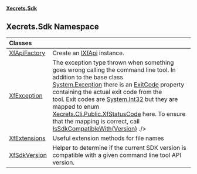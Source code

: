 #### [Xecrets.Sdk](index.md 'index')

## Xecrets.Sdk Namespace

| Classes | |
| :--- | :--- |
| [XfApiFactory](Xecrets.Sdk.XfApiFactory.md 'Xecrets.Sdk.XfApiFactory') | Create an [IXfApi](Xecrets.Sdk.Abstractions.md#Xecrets.Sdk.Abstractions.IXfApi 'Xecrets.Sdk.Abstractions.IXfApi') instance. |
| [XfException](Xecrets.Sdk.XfException.md 'Xecrets.Sdk.XfException') | The exception type thrown when something goes wrong calling the command line tool. In addition to the base class<br/>[System.Exception](https://docs.microsoft.com/en-us/dotnet/api/System.Exception 'System.Exception') there is an [ExitCode](Xecrets.Sdk.XfException.md#Xecrets.Sdk.XfException.ExitCode 'Xecrets.Sdk.XfException.ExitCode') property containing the actual exit code from the<br/>tool. Exit codes are [System.Int32](https://docs.microsoft.com/en-us/dotnet/api/System.Int32 'System.Int32') but they are mapped to enum [Xecrets.Cli.Public.XfStatusCode](https://docs.microsoft.com/en-us/dotnet/api/Xecrets.Cli.Public.XfStatusCode 'Xecrets.Cli.Public.XfStatusCode') here. To ensure<br/>that the mapping is correct, call [IsSdkCompatibleWith(Version)](Xecrets.Sdk.Abstractions.md#Xecrets.Sdk.Abstractions.IXfApi.IsSdkCompatibleWith(System.Version) 'Xecrets.Sdk.Abstractions.IXfApi.IsSdkCompatibleWith(System.Version)') ./> |
| [XfExtensions](Xecrets.Sdk.XfExtensions.md 'Xecrets.Sdk.XfExtensions') | Useful extension methods for file names |
| [XfSdkVersion](Xecrets.Sdk.XfSdkVersion.md 'Xecrets.Sdk.XfSdkVersion') | Helper to determine if the current SDK version is compatible with a given command line tool API version. |
